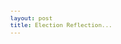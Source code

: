 ```yaml
---
layout: post
title: Election Reflection...
---
```

<html>
<meta charset="utf-8"><style>
body {
  font: 11px sans-serif;
}

.axis path,
.axis line {
  fill: none;
  stroke: #000;
  shape-rendering: crispEdges;
}

.dot {
  stroke: #000;
}

.tooltip {
  position: absolute;
  width: 265px;
  height: 50px;
  pointer-events: none;
}
</style>
<body>
<script src="http://d3js.org/d3.v3.min.js"></script>

<script>
var margin = {top: 20, right: 120, bottom: 30, left: 40},
    width = 1100 - margin.left - margin.right,
    height = 500 - margin.top - margin.bottom;

/* 
 * value accessor - returns the value to encode for a given data object.
 * scale - maps value to a visual display encoding, such as a pixel position.
 * map function - maps from data value to display value
 * axis - sets up axis
 */ 

// setup x 
var xValue = function(d) { return d.Rep_Primary_Percent;}, // data -> value
    xScale = d3.scale.linear().range([0, width]), // value -> display
    xMap = function(d) { return xScale(xValue(d));}, // data -> display
    xAxis = d3.svg.axis().scale(xScale).orient("bottom");

// setup y
var yValue = function(d) { return d["Romney_Percent_Pop"];}, // data -> value
    yScale = d3.scale.linear().range([height, 0]), // value -> display
    yMap = function(d) { return yScale(yValue(d));}, // data -> display
    yAxis = d3.svg.axis().scale(yScale).orient("left");

// setup fill color
var cValue = function(d) { return d.State;},
    color = d3.scale.category10();

// add the graph canvas to the body of the webpage
var svg = d3.select("body").append("svg")
    .attr("width", width + margin.left + margin.right)
    .attr("height", height + margin.top + margin.bottom)
  .append("g")
    .attr("transform", "translate(" + margin.left + "," + margin.top + ")");

// add the tooltip area to the webpage
var tooltip = d3.select("body").append("div")
    .attr("class", "tooltip")
    .attr("width", "500px")
    .attr("height", "500px")
    .style("background-color", "white")
    .style("opacity", 0);

// load data
d3.csv("/interactive_scatter_data.csv", function(error, data) {

  // change string (from CSV) into number format
  data.forEach(function(d) {
    d.Rep_Primary_Percent = +d.Rep_Primary_Percent;
    d["Romney_Percent_Pop"] = +d["Romney_Percent_Pop"];
//    console.log(d);
  });

  // don't want dots overlapping axis, so add in buffer to data domain
  xScale.domain([d3.min(data, xValue)-0.01, d3.max(data, xValue)]);
  yScale.domain([d3.min(data, yValue)-0.01, d3.max(data, yValue)]);

  // x-axis
  svg.append("g")
      .attr("class", "x axis")
      .attr("transform", "translate(0," + height + ")")
      .call(xAxis)
    .append("text")
      .attr("class", "label")
      .attr("x", width-35)
      .attr("y", -6)
      .style("text-anchor", "end")
      .text("Percent of Population Voting in Republican Primary");

  // y-axis
  svg.append("g")
      .attr("class", "y axis")
      .call(yAxis)
    .append("text")
      .attr("class", "label")
      .attr("transform", "rotate(-90)")
      .attr("y", 6)
      .attr("dy", ".71em")
      .style("text-anchor", "end")
      .text("Percent of Population Voting Republican in General Election");

  // draw dots
  svg.selectAll(".dot")
      .data(data)
    .enter().append("circle")
      .attr("class", "dot")
      .attr("r", 3.5)
      .attr("cx", xMap)
      .attr("cy", yMap)
      .style("fill", function(d) { return color(d.BEA_Region);}) 
      .on("mouseover", function(d) {
          tooltip.transition()
               .duration(200)
               .style("opacity", .9);
          tooltip.html(d["County"] + ' , ' + d.State + "<br/>" + "Percent Voting Republican in Primary: " + Math.round(xValue(d)*1000)/10 + "%" + "<br/>" 
	        + "Percent Voting Republican in General Election: " + Math.round(yValue(d)*1000)/10 + "%")
               .style("left", (d3.event.pageX + 5) + "px")
               .style("top", (d3.event.pageY - 58) + "px")
               .style("bottom", (d3.event.pageY) + "px");
      })
      .on("mouseout", function(d) {
          tooltip.transition()
               .duration(500)
               .style("opacity", 0);
      });

  // draw legend
  var legend = svg.selectAll(".legend")
      .data(color.domain())
    .enter().append("g")
      .attr("class", "legend")
      .attr("transform", function(d, i) { return "translate(0," + (200 + i * 20) + ")"; });

  // draw legend colored rectangles
  legend.append("rect")
      .attr("x", width - 18)
      .attr("width", 18)
      .attr("height", 18)
      .style("fill", color);

  // draw legend text
  legend.append("text")
      .attr("x", width - 24)
      .attr("y", 9)
      .attr("dy", ".35em")
      .style("text-anchor", "end")
      .text(function(d) { return d;})
});

</script>
</body>
</html>
